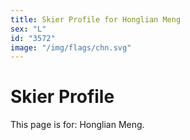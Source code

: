 ```yaml
---
title: Skier Profile for Honglian Meng
sex: "L"
id: "3572"
image: "/img/flags/chn.svg" 
---
```


# Skier Profile

This page is for: Honglian Meng.
    